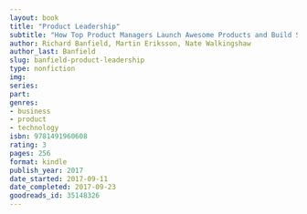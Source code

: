 ```yaml
---
layout: book
title: "Product Leadership"
subtitle: "How Top Product Managers Launch Awesome Products and Build Successful Teams"
author: Richard Banfield, Martin Eriksson, Nate Walkingshaw
author_last: Banfield
slug: banfield-product-leadership
type: nonfiction
img: 
series: 
part: 
genres:
- business
- product
- technology
isbn: 9781491960608
rating: 3
pages: 256
format: kindle
publish_year: 2017
date_started: 2017-09-11
date_completed: 2017-09-23
goodreads_id: 35148326
---
```

